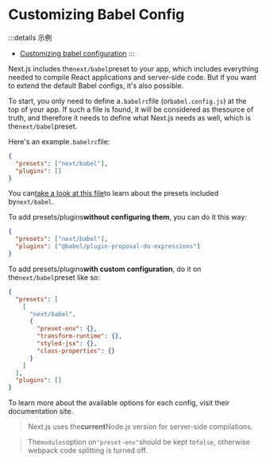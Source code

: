 # Customizing Babel Config

:::details 示例
- [Customizing babel configuration](https://github.com/vercel/next.js/tree/canary/examples/with-custom-babel-config)
:::

Next.js includes the`next/babel`preset to your app, which includes everything needed to compile React applications and server-side code. But if you want to extend the default Babel configs, it's also possible.

To start, you only need to define a`.babelrc`file (or`babel.config.js`) at the top of your app. If such a file is found, it will be considered as thesource of truth, and therefore it needs to define what Next.js needs as well, which is the`next/babel`preset.

Here's an example`.babelrc`file:

```json
{
  "presets": ["next/babel"],
  "plugins": []
}

```

You can[take a look at this file](https://github.com/vercel/next.js/blob/canary/packages/next/build/babel/preset.ts)to learn about the presets included by`next/babel`.

To add presets/plugins**without configuring them**, you can do it this way:

```json
{
  "presets": ["next/babel"],
  "plugins": ["@babel/plugin-proposal-do-expressions"]
}

```

To add presets/plugins**with custom configuration**, do it on the`next/babel`preset like so:

```json
{
  "presets": [
    [
      "next/babel",
      {
        "preset-env": {},
        "transform-runtime": {},
        "styled-jsx": {},
        "class-properties": {}
      }
    ]
  ],
  "plugins": []
}

```

To learn more about the available options for each config, visit their documentation site.

> Next.js uses the**current**Node.js version for server-side compilations.

> The`modules`option on`"preset-env"`should be kept to`false`, otherwise webpack code splitting is turned off.

